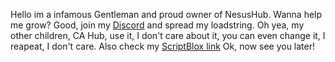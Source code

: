 Hello im a infamous Gentleman and proud owner of NesusHub. Wanna help me grow? Good, join my [Discord](https://discord.gg/fH8Nes5xrA) and spread my loadstring. 
Oh yea, my other children, CA Hub, use it, I don't care about it, you can even change it, I reapeat, I don't care. Also check my [ScriptBlox link](https://scriptblox.com/script/Arsenal-NesusHub-3787)
Ok, now see you later!
